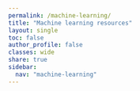 ```yaml
---
permalink: /machine-learning/
title: "Machine learning resources"
layout: single
toc: false
author_profile: false
classes: wide
share: true
sidebar:
  nav: "machine-learning"
---
```


